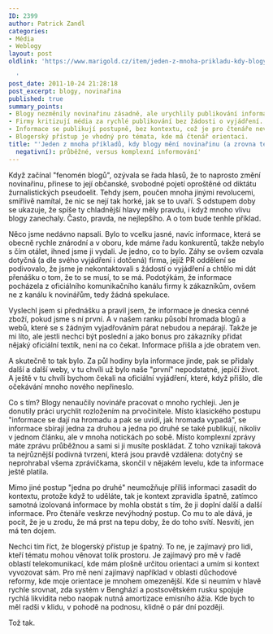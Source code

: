 ```yaml
---
ID: 2399
author: Patrick Zandl
categories:
- Média
- Weblogy
layout: post
oldlink: 'https://www.marigold.cz/item/jeden-z-mnoha-prikladu-kdy-blogy-meni-novinarinu-a-zrovna-ten-negativni-prubezne-versus-komplexni-informovani

  '
post_date: 2011-10-24 21:28:18
post_excerpt: blogy, novinařina
published: true
summary_points:
- Blogy nezměnily novinařinu zásadně, ale urychlily publikování informací.
- Firmy kritizují média za rychlé publikování bez žádosti o vyjádření.
- Informace se publikují postupně, bez kontextu, což je pro čtenáře nevýhodné.
- Blogerský přístup je vhodný pro témata, kde má čtenář orientaci.
title: "'Jeden z mnoha příkladů, kdy blogy mění novinařinu (a zrovna ten"
  negativní): průběžné, versus komplexní informování'
---
```


<p>Když začínal "fenomén blogů", ozývala se řada hlasů, že to naprosto změní novinařinu, přinese to její občanské, svobodné pojetí oproštěné od diktátu žurnalistických pseudoelit. Tehdy jsem, poučen mnoha jinými revolucemi, smířlivě namítal, že nic se nejí tak horké, jak se to uvaří. S odstupem doby se ukazuje, že spíše ty chladnější hlavy měly pravdu, i když mnoho vlivu blogy zanechaly. Často, pravda, ne nejlepšího. A o tom bude tenhle příklad.</p>


<p>Něco jsme nedávno napsali. Bylo to vcelku jasné, navíc informace, která se obecně rychle znárodní a v oboru, kde máme řadu konkurentů, takže nebylo s čím otálet, ihned jsme ji vydali. Je jedno, co to bylo. Záhy se ovšem ozvala dotyčná (a dle svého vyjádření i dotčená) firma, jejíž PR oddělení se podivovalo, že jsme je nekontaktovali s žádostí o vyjádření a chtělo mi dát přenášku o tom, že to se musí, to se má. Podotýkám, že informace pocházela z oficiálního komunikačního kanálu firmy k zákazníkům, ovšem ne z kanálu k novinářům, tedy žádná spekulace.</p>


<p>Vyslechl jsem si přednášku a pravil jsem, že informace je dneska cenné zboží, pokud jsme s ní první. A v našem ranku působí hromada blogů a webů, které se s žádným vyjadřováním párat nebudou a nepárají. Takže je mi líto, ale jestli nechci být poslední a jako bonus pro zákazníky přidat nějaký oficiální textík, není na co čekat. Informace přišla a jde obratem ven.</p>

<p>A skutečně to tak bylo. Za půl hodiny byla informace jinde, pak se přidaly další a další weby, v tu chvíli už bylo naše "první" nepodstatné, jepičí život. A ještě v tu chvíli bychom čekali na oficiální vyjádření, které, když přišlo, dle očekávání mnoho nového nepřineslo.</p>

<p>Co s tím? Blogy nenaučily novináře pracovat o mnoho rychleji. Jen je donutily práci urychlit rozložením na prvočinitele. Místo klasického postupu "informace se dají na hromadu a pak se uvidí, jak hromada vypadá", se informace sbírají jedna za druhou a jedna po druhé se také publikují, nikoliv v jednom článku, ale v mnoha notickách po sobě. Místo komplexní zprávy máte zprávu průběžnou a sami si ji musíte poskládat. Z toho vznikají taková ta nejrůznější podivná tvrzení, která jsou pravdě vzdálena: dotyčný se neprohrabal všema zprávičkama, skončil v nějakém levelu, kde ta informace ještě platila.</p>

<p>Mimo jiné postup "jedna po druhé" neumožňuje příliš informaci zasadit do kontextu, protože když to uděláte, tak je kontext zpravidla špatně, zatímco samotná izolovaná informace by mohla obstát s tím, že ji doplní další a další informace. Pro čtenáře veskrze nevýhodný postup. Co mu to ale dává, je pocit, že je u zrodu, že má prst na tepu doby, že do toho svítí. Nesvítí, jen má ten dojem.</p>

<p>Nechci tím říct, že blogerský přístup je špatný. To ne, je zajímavý pro lidi, kteří tématu mohou věnovat tolik prostoru. Je zajímavý pro mě v řadě oblastí telekomunikací, kde mám plošně určitou orientaci a umím si kontext vyvozovat sám. Pro mě není zajímavý například v oblasti důchodové reformy, kde moje orientace je mnohem omezenější. Kde si neumím v hlavě rychle srovnat, zda systém v Benghází a postsovětském rusku spojuje rychlá likvidita nebo naopak nutná amortizace emisního ážia. Kde bych to měl radši v klidu, v pohodě na podnosu, klidně o pár dní později.</p>

<p>Tož tak.</p>